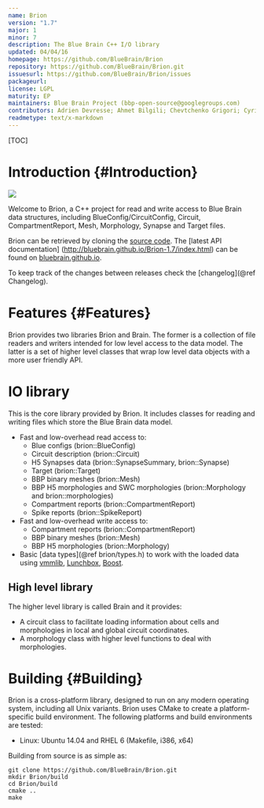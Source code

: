 ```yaml
---
name: Brion
version: "1.7"
major: 1
minor: 7
description: The Blue Brain C++ I/O library
updated: 04/04/16
homepage: https://github.com/BlueBrain/Brion
repository: https://github.com/BlueBrain/Brion.git
issuesurl: https://github.com/BlueBrain/Brion/issues
packageurl: 
license: LGPL
maturity: EP
maintainers: Blue Brain Project (bbp-open-source@googlegroups.com)
contributors: Adrien Devresse; Ahmet Bilgili; Chevtchenko Grigori; Cyrille Favreau; Daniel Nachbaur; Jafet Villafranca; Juan Hernando; Juan Hernando Vieites; Mike Gevaert; Pablo Toharia; Raphael Dumusc; Stefan Eilemann; chevtche; hernando
readmetype: text/x-markdown
---
```

[TOC]

# Introduction {#Introduction}

![](doc/BBPLOGO350.jpg)

Welcome to Brion, a C++ project for read and write access to Blue Brain data
structures, including BlueConfig/CircuitConfig, Circuit, CompartmentReport,
Mesh, Morphology, Synapse and Target files.

Brion can be retrieved by cloning the
[source code](https://github.com/BlueBrain/Brion.git).
The [latest API documentation]
(http://bluebrain.github.io/Brion-1.7/index.html) can be found on
[bluebrain.github.io](http://bluebrain.github.io).

To keep track of the changes between releases check the [changelog](@ref Changelog).

# Features {#Features}

Brion provides two libraries Brion and Brain. The former is a collection of file
readers and writers intended for low level access to the data model. The latter
is a set of higher level classes that wrap low level data objects with a more
user friendly API.

# IO library

This is the core library provided by Brion. It includes classes for reading
and writing files which store the Blue Brain data model.

* Fast and low-overhead read access to:
  * Blue configs (brion::BlueConfig)
  * Circuit description (brion::Circuit)
  * H5 Synapses data (brion::SynapseSummary, brion::Synapse)
  * Target (brion::Target)
  * BBP binary meshes (brion::Mesh)
  * BBP H5 morphologies and SWC morphologies (brion::Morphology and
    brion::morphologies)
  * Compartment reports (brion::CompartmentReport)
  * Spike reports (brion::SpikeReport)
* Fast and low-overhead write access to:
  * Compartment reports (brion::CompartmentReport)
  * BBP binary meshes (brion::Mesh)
  * BBP H5 morphologies (brion::Morphology)
* Basic [data types](@ref brion/types.h) to work with the loaded data using
  [vmmlib](http://vmml.github.io/vmmlib),
  [Lunchbox](http://eyescale.github.io/Lunchbox-1.8/index.html),
  [Boost](http://www.boost.org/doc/libs).

## High level library

The higher level library is called Brain and it provides:

* A circuit class to facilitate loading information about cells and
  morphologies in local and global circuit coordinates.
* A morphology class with higher level functions to deal with morphologies.

# Building {#Building}

Brion is a cross-platform library, designed to run on any modern operating
system, including all Unix variants. Brion uses CMake to create a
platform-specific build environment. The following platforms and build
environments are tested:

* Linux: Ubuntu 14.04 and RHEL 6 (Makefile, i386, x64)

Building from source is as simple as:

    git clone https://github.com/BlueBrain/Brion.git
    mkdir Brion/build
    cd Brion/build
    cmake ..
    make

